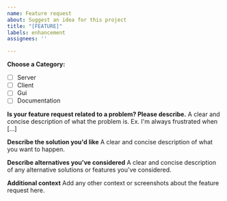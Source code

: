 ```yaml
---
name: Feature request
about: Suggest an idea for this project
title: "[FEATURE]"
labels: enhancement
assignees: ''

---
```


**Choose a Category:**
- [ ] Server
- [ ] Client
- [ ] Gui
- [ ] Documentation

**Is your feature request related to a problem? Please describe.**
A clear and concise description of what the problem is.
Ex. I'm always frustrated when [...]

**Describe the solution you'd like**
A clear and concise description of what you want to happen.

**Describe alternatives you've considered**
A clear and concise description of any alternative solutions or features you've considered.

**Additional context**
Add any other context or screenshots about the feature request here.